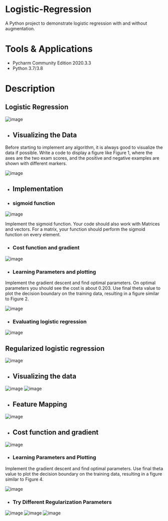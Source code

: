 # Logistic-Regression
A Python project to demonstrate logistic regression with and without augmentation.

# Tools & Applications
- Pycharm Community Edition 2020.3.3
- Python 3.7/3.8

# Description

 ## Logistic Regression
 ![image](https://user-images.githubusercontent.com/85407775/121799611-866d0200-cc46-11eb-95a8-1ee5eba41e31.png)
 
- ## Visualizing the Data
Before starting to implement any algorithm, it is always good to visualize the data if possible. Write a code to display a figure like Figure 1, where the axes are the two exam scores, and the positive and negative examples are shown with different markers.

![image](https://user-images.githubusercontent.com/85407775/121799663-c9c77080-cc46-11eb-8907-5c1e31698f60.png)

- ## Implementation
- ### sigmoid function
![image](https://user-images.githubusercontent.com/85407775/121799725-18750a80-cc47-11eb-814e-456032edcb39.png)

Implement the sigmoid function. Your code should also work with Matrices and vectors. For a matrix, your function should perform the sigmoid function on every element.

- ### Cost function and gradient
![image](https://user-images.githubusercontent.com/85407775/121799771-64c04a80-cc47-11eb-838e-fac614369f69.png)

- ### Learning Parameters and plotting
Implement the gradient descent and find optimal parameters. On optimal parameters you should see the cost is about 0.203. Use final theta value to plot the decision boundary on the training data, resulting in a figure similar to Figure 2.

![image](https://user-images.githubusercontent.com/85407775/121799858-eca65480-cc47-11eb-89f2-2b884fd58b61.png)

- ### Evaluating logistic regression
![image](https://user-images.githubusercontent.com/85407775/121799875-270ff180-cc48-11eb-9785-a3c802baabc3.png)

## Regularized logistic regression
![image](https://user-images.githubusercontent.com/85407775/121799899-50308200-cc48-11eb-863e-19112741155d.png)

- ## Visualizing the data
![image](https://user-images.githubusercontent.com/85407775/121799965-a56c9380-cc48-11eb-861c-57c12339e7e8.png)
![image](https://user-images.githubusercontent.com/85407775/121799983-c1703500-cc48-11eb-8280-871f274754aa.png)

- ## Feature Mapping
![image](https://user-images.githubusercontent.com/85407775/121800000-d5b43200-cc48-11eb-9048-6bc2b55ebeae.png)

- ## Cost function and gradient
![image](https://user-images.githubusercontent.com/85407775/121800023-f1b7d380-cc48-11eb-93d2-f246cbfd1945.png)

- ### Learning Parameters and Plotting
Implement the gradient descent and find optimal parameters. Use final theta value to plot the decision boundary on the training data, resulting in a figure similar to Figure 4.

![image](https://user-images.githubusercontent.com/85407775/121800071-275cbc80-cc49-11eb-8a82-f633740ebee7.png)

- ### Try Different Regularization Parameters
![image](https://user-images.githubusercontent.com/85407775/121800122-7145a280-cc49-11eb-87e6-4e0dee3aa8ef.png)
![image](https://user-images.githubusercontent.com/85407775/121800128-7f93be80-cc49-11eb-9cb0-7b3e8b8c8359.png)
![image](https://user-images.githubusercontent.com/85407775/121800137-8c181700-cc49-11eb-83c0-8c84fe6a4494.png)
